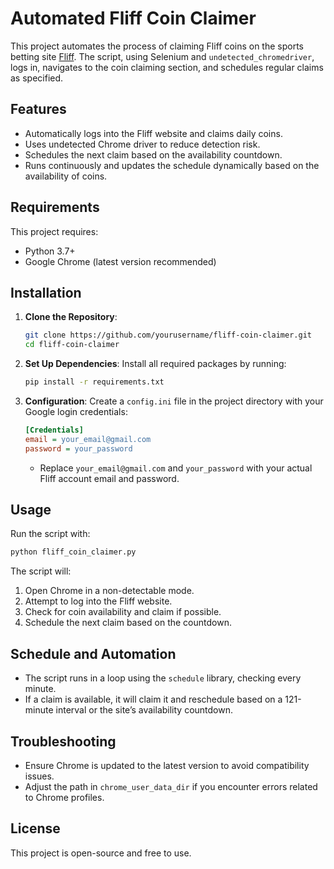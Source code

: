 # Automated Fliff Coin Claimer

This project automates the process of claiming Fliff coins on the sports betting site [Fliff](https://sports.getfliff.com/shop). The script, using Selenium and `undetected_chromedriver`, logs in, navigates to the coin claiming section, and schedules regular claims as specified.

## Features

- Automatically logs into the Fliff website and claims daily coins.
- Uses undetected Chrome driver to reduce detection risk.
- Schedules the next claim based on the availability countdown.
- Runs continuously and updates the schedule dynamically based on the availability of coins.

## Requirements

This project requires:
- Python 3.7+
- Google Chrome (latest version recommended)

## Installation

1. **Clone the Repository**:
   ```bash
   git clone https://github.com/yourusername/fliff-coin-claimer.git
   cd fliff-coin-claimer
   ```

2. **Set Up Dependencies**:
   Install all required packages by running:
   ```bash
   pip install -r requirements.txt
   ```

3. **Configuration**:
   Create a `config.ini` file in the project directory with your Google login credentials:
   ```ini
   [Credentials]
   email = your_email@gmail.com
   password = your_password
   ```
   - Replace `your_email@gmail.com` and `your_password` with your actual Fliff account email and password.
     
## Usage

Run the script with:
```bash
python fliff_coin_claimer.py
```

The script will:
1. Open Chrome in a non-detectable mode.
2. Attempt to log into the Fliff website.
3. Check for coin availability and claim if possible.
4. Schedule the next claim based on the countdown.

## Schedule and Automation

- The script runs in a loop using the `schedule` library, checking every minute.
- If a claim is available, it will claim it and reschedule based on a 121-minute interval or the site’s availability countdown.

## Troubleshooting

- Ensure Chrome is updated to the latest version to avoid compatibility issues.
- Adjust the path in `chrome_user_data_dir` if you encounter errors related to Chrome profiles.

## License

This project is open-source and free to use.
